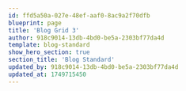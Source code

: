 ```yaml
---
id: ffd5a50a-027e-48ef-aaf0-8ac9a2f70dfb
blueprint: page
title: 'Blog Grid 3'
author: 918c9014-13db-4bd0-be5a-2303bf77da4d
template: blog-standard
show_hero_section: true
section_title: 'Blog Standard'
updated_by: 918c9014-13db-4bd0-be5a-2303bf77da4d
updated_at: 1749715450
---
```

